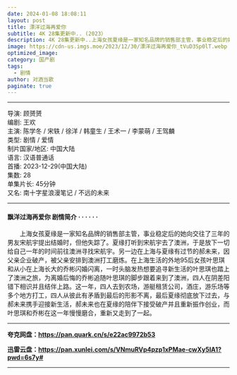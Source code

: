 ```yaml
---
date: 2024-01-08 18:08:11
layout: post
title: 漂洋过海再爱你
subtitle: 4K 28集更新中.. (2023）
description: 4K 28集更新中..上海女孩夏缘是一家知名品牌的销售部主管，事业稳定后的她向交往了三年的男友宋航宇提出结婚时，但他失踪了。夏缘打听到宋航宇去了澳洲，于是放下一切给自己一年的时间前往澳洲寻找宋航宇。另一边在上海与夏缘有过节的郝未来...
image: https://cdn-us.imgs.moe/2023/12/30/漂洋过海再爱你_tVuD3Sp0lT.webp
optimized_image: 
category: 国产剧
tags:
  - 剧情
author: 对酒当歌
paginate: true
---
```


---

导演: 顾赟赟  
编剧: 王欢  
主演: 陈学冬 / 宋轶 / 徐洋 / 韩童生 / 王术一 / 李蒙萌 / 王驾麟  
类型: 剧情 / 爱情  
制片国家/地区: 中国大陆  
语言: 汉语普通话  
首播: 2023-12-29(中国大陆)  
集数: 28  
单集片长: 45分钟  
又名: 南十字星浪漫笔记 / 不远的未来  

---

#### 飘洋过海再爱你 剧情简介 · · · · · ·

　　上海女孩夏缘是一家知名品牌的销售部主管，事业稳定后的她向交往了三年的男友宋航宇提出结婚时，但他失踪了。夏缘打听到宋航宇去了澳洲，于是放下一切给自己一年的时间前往澳洲寻找宋航宇。另一边在上海与夏缘有过节的郝未来，因父亲企业破产，被父亲安排到澳洲打工磨炼。在上海生活的外地95后女孩叶思琪和从小在上海长大的乔彬闪婚闪离，一时头脑发热想要追寻新生活的叶思琪也踏上了澳洲之旅，为离婚后悔的乔彬追随叶思琪的脚步跟着来到了澳洲，四人在阴差阳错下相识并且结伴上路。这一年，四人去到农场，游艇租赁公司，酒庄，游乐场等多个地方打工，四人从彼此有矛盾到最后的形影不离，最后夏缘彻底放下过去，与郝未来携手迎接新生活，郝未来也在夏缘的陪伴下接受破产并且重新振作创业，而叶思琪和乔彬在这一年慢慢磨合，重新又走到了一起。

---

**夸克网盘：<https://pan.quark.cn/s/e22ac9972b53>**

**迅雷云盘：<https://pan.xunlei.com/s/VNmuRVp4pzp1xPMae-cwXy5IA1?pwd=6s7y#>**

---

